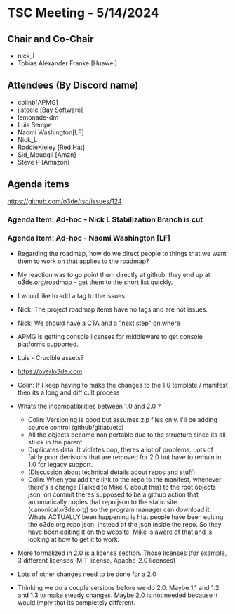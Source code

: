 # TSC Meeting - 5/14/2024

## Chair and Co-Chair
* nick_l
* Tobias Alexander Franke [Huawei]

## Attendees (By Discord name)
* colinb[APMG]
* jjsteele [Bay Software]
* lemonade-dm
* Luis Sempe
* Naomi Washington[LF]
* Nick_L
* RoddieKieley [Red Hat]
* Sid_Moudgil [Amzn]
* Steve P [Amazon]


## Agenda items
https://github.com/o3de/tsc/issues/124

### Agenda Item: Ad-hoc - Nick L Stabilization Branch is cut

### Agenda Item: Ad-hoc - Naomi Washington [LF]
* Regarding the roadmap, how do we direct people to things that we want them to work on that applies to the roadmap?
* My reaction was to go point them directly at github, they end up at o3de.org/roadmap - get them to the short list quickly.
* I would like to add a tag to the issues
* Nick:  The project roadmap items have no tags and are not issues.
* Nick:  We should have a CTA and a "next step" on where 

* APMG is getting console licenses for middleware to get console platforms supported.
* Luis - Crucible assets?
* https://overlo3de.com

* Colin: If I keep having to make the changes to the 1.0 template / manifest then its a long and difficult process
* Whats the incompatibilities between 1.0 and 2.0 ?
   * Colin:  Versioning is good but assumes zip files only.  I'll be adding source control (github/gitlab/etc)
   * All the objects become non portable due to the structure since its all stuck in the parent.
   * Duplicates data.  It violates oop, theres a lot of problems.  Lots of fairly poor decisions that are removed for 2.0 but have to remain in 1.0 for legacy support.
   * (Discussion about technical details about repos and stuff).
   * Colin: When you add the link to the repo to the manifest, whenever there's a change (Talked to Mike C about this) to the root objects json, on commit theres supposed to be a github action that automatically copies that repo.json to the static site.  (canonical.o3de.org) so the program manager can download it.  Whats ACTUALLY been happening is htat people have been editing the o3de.org repo json, instead of the json inside the repo.  So they have been editing it on the website.  Mike is aware of that and is looking at how to get it to work.
* More formalized in 2.0 is a license section.  Those licenses (for example, 3 different licenses, MIT license, Apache-2.0 licenses)
* Lots of other changes need to be done for a 2.0

* Thinking we do a couple versions before we do 2.0.  Maybe 1.1 and 1.2 and 1.3 to make steady changes.  Maybe 2.0 is not needed because it would imply that its completely different.

